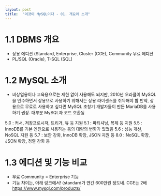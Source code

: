 ```yaml
---
layout: post
title:  "이것이 MySQL이다 - 01. 개요와 소개"
---
```


# 1.1 DBMS 개요
- 상용 에디션 (Standard, Enterprise, Cluster (CGE), Community 무료 에디션
- PL/SQL (Oracle), T-SQL (SQL)

# 1.2 MySQL 소개
- 비상업용이나 교육용으로는 제한 없이 사용해도 되지만, 2010년 오라클이 MySQL을 인수하면서 상용으로 사용하기 위해서는 상용 라이센스를 취득해야 함
만약, 상용으로 무료로 사용하고 싶다면 MySQL 초창기 개발자들이 만든 MariaDB를 사용하기 권장. 대부분 MySQL과 코드 호환됨

5.0 : 커서, 저장프로시저, 트리거, 뷰 등 지원
5.1 : 파티셔닝, 복제 등 지원
5.5 : InnoDB를 기본 엔진으로 사용하는 등의 대량의 변화가 있었음
5.6 : 성능 개선, NoSQL 지원 등
5.7 : 보안 강화, InnoDB 확장, JSON 지원 등
8.0 : NoSQL 확장, JSON 확장, 정렬 강화 등

# 1.3 에디션 및 기능 비교
- 무료 Community = Enterprise 기능
- 기능 차이는, 아래 링크에서! (standard가 연간 600만원 정도네. CGE는 2배
https://www.mysql.com/products/


